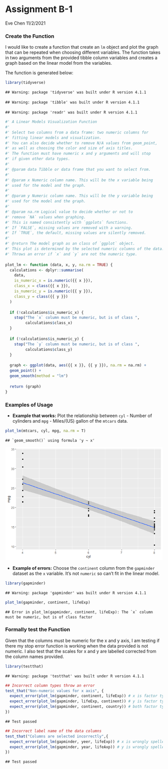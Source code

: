 Assignment B-1
================
Eve Chen
11/2/2021

### Create the Function

I would like to create a function that create an `lm` object and plot
the graph that can be repeated when choosing different variables. The
function takes in two arguments from the provided tibble column
variables and creates a graph based on the linear model from the
variables.

The function is generated below:

``` r
library(tidyverse)
```

    ## Warning: package 'tidyverse' was built under R version 4.1.1

    ## Warning: package 'tibble' was built under R version 4.1.1

    ## Warning: package 'readr' was built under R version 4.1.1

``` r
#' A Linear Models Visualization Function
#'
#' Select two columns from a data frame: two numeric columns for 
#' fitting linear models and visualization.
#' You can also decide whether to remove N/A values from geom_point, 
#' as well as choosing the color and size of axis titles. 
#' The function must have numeric x and y arguments and will stop 
#' if given other data types.
#'
#' @param data Tibble or data frame that you want to select from.
#' 
#' @param x Numeric column name. This will be the x variable being 
#' used for the model and the graph.
#' 
#' @param y Numeric column name. This will be the y variable being 
#' used for the model and the graph.
#' 
#' @param na.rm Logical value to decide whether or not to 
#' remove `NA` values when graphing. 
#' This is named consistently with `ggplots` functions. 
#' If `FALSE`, missing values are removed with a warning. 
#' If `TRUE`, the default, missing values are silently removed.
#' 
#' @return The model graph as an class of `ggplot` object. 
#' This plot is determined by the selected numeric columns of the data. 
#' Throws an error if `x` and `y` are not the numeric type.

plot_lm <- function (data, x, y, na.rm = TRUE) {
  calculations <- dplyr::summarise(
    data,
    is_numeric_x = is.numeric({{ x }}),
    class_x = class({{ x }}),
    is_numeric_y = is.numeric({{ y }}),
    class_y = class({{ y }})
  )
  
  if (!calculations$is_numeric_x) {
    stop("The `x` column must be numeric, but is of class ",
         calculations$class_x)
  }

  if (!calculations$is_numeric_y) {
    stop("The `y` column must be numeric, but is of class ",
         calculations$class_y)
  }
  
  graph <- ggplot(data, aes({{ x }}, {{ y }}), na.rm = na.rm) +
  geom_point() +
  geom_smooth(method = "lm") 
  
  return (graph)
}
```

### Examples of Usage

-   **Example that works:** Plot the relationship between `cyl` - Number
    of cylinders and `mpg` - Miles/(US) gallon of the `mtcars` data.

``` r
plot_lm(mtcars, cyl, mpg, na.rm = T)
```

    ## `geom_smooth()` using formula 'y ~ x'

![](assignment-b1_files/figure-gfm/unnamed-chunk-2-1.png)<!-- -->

-   **Example of errors:** Choose the `continent` column from the
    `gapminder` dataset as the `x` variable. It’s not `numeric` so can’t
    fit in the linear model.

``` r
library(gapminder)
```

    ## Warning: package 'gapminder' was built under R version 4.1.1

``` r
plot_lm(gapminder, continent, lifeExp)
```

    ## Error in plot_lm(gapminder, continent, lifeExp): The `x` column must be numeric, but is of class factor

### Formally test the Function

Given that the columns must be numeric for the x and y axis, I am
testing if there my stop error function is working when the data
provided is not numeric. I also test that the scales for x and y are
labelled corrected from the column names provided.

``` r
library(testthat)
```

    ## Warning: package 'testthat' was built under R version 4.1.1

``` r
## Incorrect column types throw an error
test_that("Non-numeric values for x axis", {
  expect_error(plot_lm(gapminder, continent, lifeExp)) # x is factor type
  expect_error(plot_lm(gapminder, lifeExp, continent)) # y is factor type
  expect_error(plot_lm(gapminder, continent, country)) # both factor types
})
```

    ## Test passed

``` r
## Incorrect label name of the data columns 
test_that("Columns are selected incorrectly",{
  expect_error(plot_lm(gapminder, yeer, lifeExp)) # x is wrongly spelled
  expect_error(plot_lm(gapminder, year, lifeAxp)) # y is wrongly spelled
})
```

    ## Test passed

